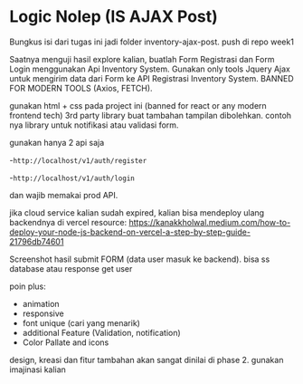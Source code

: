 # Logic Nolep (IS AJAX Post)

Bungkus isi dari tugas ini jadi folder inventory-ajax-post. push di repo week1

Saatnya menguji hasil explore kalian, buatlah Form Registrasi dan Form Login menggunakan Api Inventory System. Gunakan only tools Jquery Ajax untuk mengirim data dari Form ke API Registrasi Inventory System. BANNED FOR MODERN TOOLS (Axios, FETCH).

gunakan html + css pada project ini (banned for react or any modern frontend tech)
3rd party library buat tambahan tampilan dibolehkan. contoh nya library untuk notifikasi atau validasi form.

gunakan hanya 2 api saja 

-`http://localhost/v1/auth/register` 

-`http://localhost/v1/auth/login` 

dan wajib memakai prod API. 

jika cloud service kalian sudah expired, kalian bisa mendeploy ulang backendnya di vercel
resource: https://kanakkholwal.medium.com/how-to-deploy-your-node-js-backend-on-vercel-a-step-by-step-guide-21796db74601

Screenshot hasil submit FORM (data user masuk ke backend). bisa ss database atau response get user

poin plus:
- animation
- responsive
- font unique (cari yang menarik)
- additional Feature (Validation, notification)
- Color Pallate and icons


design, kreasi dan fitur tambahan akan sangat dinilai di phase 2. gunakan imajinasi kalian
